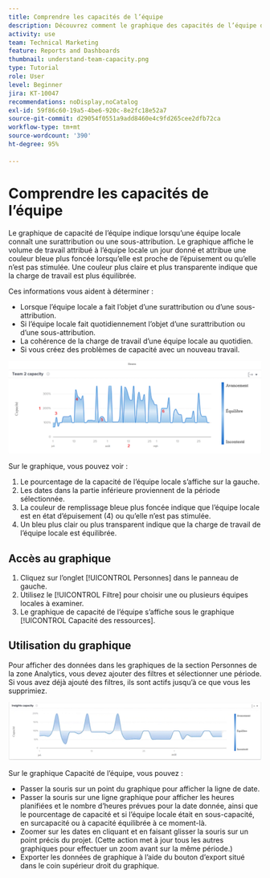 ```yaml
---
title: Comprendre les capacités de l’équipe
description: Découvrez comment le graphique des capacités de l’équipe dans [!UICONTROL Analytics amélioré] indique lorsqu’une équipe d’accueil a été suraffectée ou sous-affectée.
activity: use
team: Technical Marketing
feature: Reports and Dashboards
thumbnail: understand-team-capacity.png
type: Tutorial
role: User
level: Beginner
jira: KT-10047
recommendations: noDisplay,noCatalog
exl-id: 59f86c60-19a5-4be6-920c-8e2fc18e52a7
source-git-commit: d29054f0551a9add8460e4c9fd265cee2dfb72ca
workflow-type: tm+mt
source-wordcount: '390'
ht-degree: 95%

---
```


# Comprendre les capacités de l’équipe

Le graphique de capacité de l’équipe indique lorsqu’une équipe locale connaît une surattribution ou une sous-attribution. Le graphique affiche le volume de travail attribué à l’équipe locale un jour donné et attribue une couleur bleue plus foncée lorsqu’elle est proche de l’épuisement ou qu’elle n’est pas stimulée. Une couleur plus claire et plus transparente indique que la charge de travail est plus équilibrée.

Ces informations vous aident à déterminer :

* Lorsque l’équipe locale a fait l’objet d’une surattribution ou d’une sous-attribution.
* Si l’équipe locale fait quotidiennement l’objet d’une surattribution ou d’une sous-attribution.
* La cohérence de la charge de travail d’une équipe locale au quotidien.
* Si vous créez des problèmes de capacité avec un nouveau travail.

![Image montrant un graphique de capacité d’équipe avec des nombres sur les zones décrites dans la liste ci-dessous](assets/section-3-4.png)

Sur le graphique, vous pouvez voir :

1. Le pourcentage de la capacité de l’équipe locale s’affiche sur la gauche.
1. Les dates dans la partie inférieure proviennent de la période sélectionnée.
1. La couleur de remplissage bleue plus foncée indique que l’équipe locale est en état d’épuisement (4) ou qu’elle n’est pas stimulée.
1. Un bleu plus clair ou plus transparent indique que la charge de travail de l’équipe locale est équilibrée.

## Accès au graphique

1. Cliquez sur l’onglet [!UICONTROL Personnes] dans le panneau de gauche.
1. Utilisez le [!UICONTROL Filtre] pour choisir une ou plusieurs équipes locales à examiner.
1. Le graphique de capacité de l’équipe s’affiche sous le graphique [!UICONTROL Capacité des ressources].

## Utilisation du graphique

Pour afficher des données dans les graphiques de la section Personnes de la zone Analytics, vous devez ajouter des filtres et sélectionner une période. Si vous avez déjà ajouté des filtres, ils sont actifs jusqu’à ce que vous les supprimiez.

![Image montrant un graphique de capacité d’équipe](assets/section-3-5.png)

Sur le graphique Capacité de l’équipe, vous pouvez :

* Passer la souris sur un point du graphique pour afficher la ligne de date.
* Passer la souris sur une ligne graphique pour afficher les heures planifiées et le nombre d’heures prévues pour la date donnée, ainsi que le pourcentage de capacité et si l’équipe locale était en sous-capacité, en surcapacité ou à capacité équilibrée à ce moment-là.
* Zoomer sur les dates en cliquant et en faisant glisser la souris sur un point précis du projet. (Cette action met à jour tous les autres graphiques pour effectuer un zoom avant sur la même période.)
* Exporter les données de graphique à l’aide du bouton d’export situé dans le coin supérieur droit du graphique.

